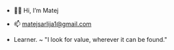 - 🙇🏼 Hi, I’m Matej

- 📫 matejsarlija1@gmail.com

- Learner. ~ "I look for value, wherever it can be found."

